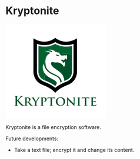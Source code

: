 # Kryptonite

<img src = "https://raw.githubusercontent.com/AkashNeil/Kryptonite/master/Kryptonite.png">

Kryptonite is a file encryption software. 

Future developments:
- Take a text file; encrypt it and change its content.
